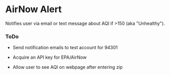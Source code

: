 # AirNow Alert

Notifies user via email or text message about AQI if >150 (aka "Unhealthy").

### ToDo

* Send notification emails to test account for 94301

* Acquire an API key for EPA/AirNow

* Allow user to see AQI on webpage after entering zip